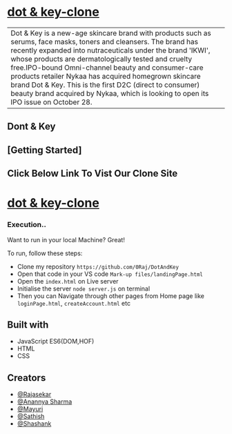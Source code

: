 # [dot & key-clone](https://dontandkey.netlify.app/)

<table>
<tr>
<td>
Dot & Key is a new-age skincare brand with products such as serums, face masks, toners and cleansers. The brand has recently expanded into nutraceuticals under the brand 'IKWI', whose products are dermatologically tested and cruelty free.IPO-bound Omni-channel beauty and consumer-care products retailer Nykaa has acquired homegrown skincare brand Dot & Key. This is the first D2C (direct to consumer) beauty brand acquired by Nykaa, which is looking to open its IPO issue on October 28.
</td>
</tr>
</table>

## Dont & Key

<!-- ### Create Account Page By [@praneeth516](https://github.com/praneeth516)
![](https://github.com/0Raj/Construct_week_1/blob/1235d96fea121a6ca45dbd635fe8758c89bf7d75/Website%20Screen%20Shots/Create-an-account.png)

### Home Page By [@Sudhir Bhargav](https://github.com/sudhirbhargav)
![](https://github.com/0Raj/Construct_week_1/blob/1235d96fea121a6ca45dbd635fe8758c89bf7d75/Website%20Screen%20Shots/homePage.png)

### Hotel Listing Page By [@Rajasekar](https://github.com/0Raj)
![](https://github.com/0Raj/Construct_week_1/blob/1235d96fea121a6ca45dbd635fe8758c89bf7d75/Website%20Screen%20Shots/hotelList.png)

### Flight Listing Page By [@Rohan Tiwari](https://github.com/ROHAN3110)
![](https://github.com/0Raj/Construct_week_1/blob/d0aa8e4e4d6f5390ad40537dae4f894f193c325a/Website%20Screen%20Shots/flights.png)

### Room Listing Page [@Rajasekar](https://github.com/0Raj)
![](https://github.com/0Raj/Construct_week_1/blob/d0aa8e4e4d6f5390ad40537dae4f894f193c325a/Website%20Screen%20Shots/roomList.png)

### Payment Page [@Anannya Sharma](https://github.com/Anannyasharma17)
![](https://github.com/0Raj/Construct_week_1/blob/d0aa8e4e4d6f5390ad40537dae4f894f193c325a/Website%20Screen%20Shots/Payment-Page.png)
 -->


## [Getting Started]
## Click Below Link To Vist Our Clone Site
# [dot & key-clone](https://dontandkey.netlify.app/)

### Execution..
Want to run in your local Machine? Great!

To run, follow these steps:

- Clone my repository `https://github.com/0Raj/DotAndKey`
- Open that code in your VS code `Mark-up files/landingPage.html`
- Open the `index.html` on Live server
- Initialise the server `node server.js` on terminal
- Then you can Navigate through other pages from Home page like `loginPage.html`, `createAccount.html` etc


## Built with 
- JavaScript ES6(DOM,HOF)
- HTML
- CSS

## Creators

- [@Rajasekar](https://github.com/0Raj)
- [@Anannya Sharma](https://github.com/Anannyasharma17)
- [@Mayuri](https://github.com/mayuri3598)
- [@Sathish](https://github.com/satishkumarojha)
- [@Shashank](https://github.com/salove16)
